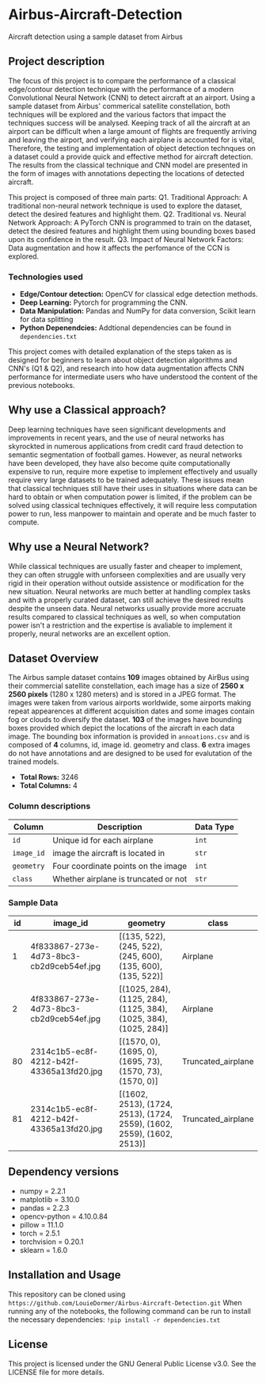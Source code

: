 # Airbus-Aircraft-Detection
Aircraft detection using  a sample dataset from Airbus 
## Project description
The focus of this project is to compare the performance of a classical edge/contour detection technique with the performance of a modern Convolutional Neural Network (CNN) to detect aircraft at an airport. Using a sample dataset from Airbus' commerical satellite constellation, both techniques will be explored and the various factors that impact the techniques success will be analysed. Keeping track of all the aircraft at an airport can be difficult when a large amount of flights are frequently arriving and leaving the airport, and verifying each airplane is accounted for is vital,  Therefore, the testing and implementation of object detection technques on a dataset could a provide quick and effective method for aircraft detection. The results from the classical technique and CNN model are presented in the form of images with annotations depecting the locations of detected aircraft.

This project is composed of three main parts: Q1. Traditional Approach: A traditional non-neural network technique is used to explore the dataset, detect the desired features and highlight them. Q2. Traditional vs. Neural Network Approach: A PyTorch CNN is programmed to train on the dataset, detect the desired features and highlight them using bounding boxes based upon its confidence in the result. Q3. Impact of Neural Network Factors: Data augmentation and how it affects the perfomance of the CCN is explored.
### Technologies used
- **Edge/Contour detection:** OpenCV for classical edge detection methods.
- **Deep Learning:** Pytorch for programming the CNN.
- **Data Manipulation:** Pandas and NumPy for data conversion, Scikit learn for data splitting
- **Python Depenendcies:** Addtional dependencies can be found in `dependencies.txt`

This project comes with detailed explanation of the steps taken as is designed for beginners to learn about object detection algorithms and CNN's (Q1 & Q2), and research into how data augmentation affects CNN performance for intermediate users who have understood the content of the previous notebooks. 

## Why use a Classical approach?
Deep learning techniques have seen significant developments and improvements in recent years, and the use of neural networks has skyrockted in numerous applications from credit card fraud detection to semantic segmentation of football games. However, as neural networks have been developed, they have also become quite computationally expensive to run, require more expetise to implement effectively and usually require very large datasets to be trained adequately. These issues mean that classical techniques still have their uses in situations where data can be hard to obtain or when computation power is limited, if the problem can be solved using classical techniques effectively, it will require less computation power to run, less manpower to maintain and operate and be much faster to compute.

## Why use a Neural Network?
While classical techniques are usually faster and cheaper to implement, they can often struggle with unforseen complexities and are usually very rigid in their operation without outside assistence or modification for the new situation. Neural networks are much better at handling complex tasks and with a properly curated dataset, can still achieve the desired results despite the unseen data. Neural networks usually provide more accruate results compared to classical techniques as well, so when computation power isn't a restriction and the expertise is avaliable to implement it properly, neural networks are an excellent option.

## Dataset Overview
The Airbus sample dataset contains **109** images obtained by AirBus using their commercial satellite constellation, each image has a size of **2560 x 2560 pixels** (1280 x 1280 meters) and is stored in a JPEG format. The images were taken from various airports worldwide, some airports making repeat appearences at different acquisition dates and some images contain fog or clouds to diversify the dataset. **103** of the images have bounding boxes provided which depict the locations of the aircraft in each data image. The bounding box information is provided in `annoations.csv` and is composed of **4** columns, id, image id. geometry and class. **6** extra images do not have annotations and are designed to be used for evalutation of the trained models.

- **Total Rows:** 3246
- **Total Columns:** 4

### Column descriptions 

| Column    | Description     | Data Type   |
| ------- | ------------ | ------- |
| `id` | Unique id for each airplane | `int` |
| `image_id` | image the aircraft is located in | `str` |
| `geometry` | Four coordinate points on the image | `int` |
| `class` | Whether airplane is truncated or not | `str` |
### Sample Data
| id  | image_id                                    | geometry                                                                                  | class                |
| --- | ------------------------------------------- | ----------------------------------------------------------------------------------------- | -------------------- |
| 1   | 4f833867-273e-4d73-8bc3-cb2d9ceb54ef.jpg    | [(135, 522), (245, 522), (245, 600), (135, 600), (135, 522)]                              | Airplane            |
| 2   | 4f833867-273e-4d73-8bc3-cb2d9ceb54ef.jpg    | [(1025, 284), (1125, 284), (1125, 384), (1025, 384), (1025, 284)]                         | Airplane            |
| 80  | 2314c1b5-ec8f-4212-b42f-43365a13fd20.jpg    | [(1570, 0), (1695, 0), (1695, 73), (1570, 73), (1570, 0)]                                 | Truncated_airplane  |
| 81  | 2314c1b5-ec8f-4212-b42f-43365a13fd20.jpg    | [(1602, 2513), (1724, 2513), (1724, 2559), (1602, 2559), (1602, 2513)]                    | Truncated_airplane  |

## Dependency versions
- numpy = 2.2.1
- matplotlib = 3.10.0
- pandas = 2.2.3
- opencv-python  = 4.10.0.84
- pillow = 11.1.0
- torch = 2.5.1
- torchvision = 0.20.1
- sklearn = 1.6.0

## Installation and Usage
This repository can be cloned using
`https://github.com/LouieDormer/Airbus-Aircraft-Detection.git`
When running any of the notebooks, the following command can be run to install the necessary dependencies:
`!pip install -r dependencies.txt`
## License 
This project is licensed under the GNU General Public License v3.0. See the LICENSE file for more details.








